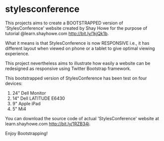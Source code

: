 # stylesconference
This projects aims to create a BOOTSTRAPPED version of 'StylesConference' website created by Shay Howe for the purpose of tutorial @learn.shayhowe.com http://bit.ly/1kjQk1b.

What it means is that StylesConference is now RESPONSIVE i.e., it has different layout when viewed on phone or a tablet to give optimal viewing experience.

This project nevertheless aims to illustrate how easily a website can be redesigned as responsive using Twitter Bootstrap framework.

This bootstrapped version of StylesConference has been test on four devices:
  1. 24" Dell Monitor
  2. 14" Dell LATITUDE E6430
  3.  9" Apple iPad
  4.  5" Mi4

You can download the source code of actual 'StylesConference' website at learn.shayhowe.com http://bit.ly/1RZB34i.

Enjoy Bootstrapping!
